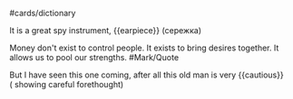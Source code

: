 #cards/dictionary 

It is a great spy instrument, {{earpiece}} (сережка) <!--SR:!2024-01-26,3,250-->

Money don't exist to control people. It exists to bring desires together. It allows us to pool our strengths. #Mark/Quote 

But I have seen this one coming, after all this old man is very {{cautious}} ( showing careful forethought) 